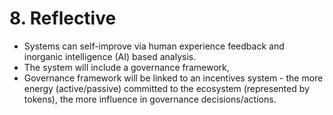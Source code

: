 # 8. Reflective

* Systems can self-improve via human experience feedback and inorganic intelligence (AI) based analysis.
* The system will include a governance framework,
* Governance framework will be linked to an incentives system - the more energy (active/passive) committed to the ecosystem (represented by tokens), the more influence in governance decisions/actions.
